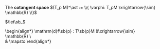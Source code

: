 The **cotangent space** $(T_p M)^\ast := \\{ \varphi: T_pM \xrightarrow{\sim} \mathbb{R} \\}$

$\let\sb_$

\begin{align*}
\mathrm{d}f\sb{p} : T\sb{p}M &\xrightarrow{\sim} \mathbb{R} \\\
& \mapsto
\end{align*}